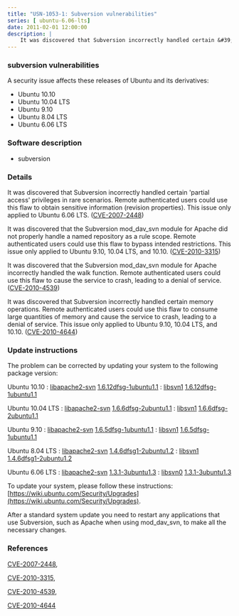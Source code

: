 ```yaml
---
title: "USN-1053-1: Subversion vulnerabilities"
series: [ ubuntu-6.06-lts]
date: 2011-02-01 12:00:00
description: |
    It was discovered that Subversion incorrectly handled certain &#39;partial access&#39; privileges in rare scenarios. Remote authenticated users could use this flaw to obtain sensitive information (revision properties). This issue only applied to Ubuntu 6.06 LTS. ([CVE-2007-2448](http://people.ubuntu.com/~ubuntu-security/cve/CVE-2007-2448))
--- 
```

 
### subversion vulnerabilities

A security issue affects these releases of Ubuntu and its derivatives:

* Ubuntu 10.10
* Ubuntu 10.04 LTS
* Ubuntu 9.10
* Ubuntu 8.04 LTS
* Ubuntu 6.06 LTS

### Software description

* subversion 

### Details

It was discovered that Subversion incorrectly handled certain &#39;partial access&#39; privileges in rare scenarios. Remote authenticated users could use this flaw to obtain sensitive information (revision properties). This issue only applied to Ubuntu 6.06 LTS. ([CVE-2007-2448](http://people.ubuntu.com/~ubuntu-security/cve/CVE-2007-2448))

It was discovered that the Subversion mod_dav_svn module for Apache did not properly handle a named repository as a rule scope. Remote authenticated users could use this flaw to bypass intended restrictions. This issue only applied to Ubuntu 9.10, 10.04 LTS, and 10.10. ([CVE-2010-3315](http://people.ubuntu.com/~ubuntu-security/cve/CVE-2010-3315))

It was discovered that the Subversion mod_dav_svn module for Apache incorrectly handled the walk function. Remote authenticated users could use this flaw to cause the service to crash, leading to a denial of service. ([CVE-2010-4539](http://people.ubuntu.com/~ubuntu-security/cve/CVE-2010-4539))

It was discovered that Subversion incorrectly handled certain memory operations. Remote authenticated users could use this flaw to consume large quantities of memory and cause the service to crash, leading to a denial of service. This issue only applied to Ubuntu 9.10, 10.04 LTS, and 10.10. ([CVE-2010-4644](http://people.ubuntu.com/~ubuntu-security/cve/CVE-2010-4644)) 

### Update instructions

The problem can be corrected by updating your system to the following package version:

Ubuntu 10.10
 : [libapache2-svn](https://launchpad.net/ubuntu/+source/subversion) <span> [1.6.12dfsg-1ubuntu1.1](https://launchpad.net/ubuntu/+source/subversion/1.6.12dfsg-1ubuntu1.1) </span> 
 : [libsvn1](https://launchpad.net/ubuntu/+source/subversion) <span> [1.6.12dfsg-1ubuntu1.1](https://launchpad.net/ubuntu/+source/subversion/1.6.12dfsg-1ubuntu1.1) </span> 

Ubuntu 10.04 LTS
 : [libapache2-svn](https://launchpad.net/ubuntu/+source/subversion) <span> [1.6.6dfsg-2ubuntu1.1](https://launchpad.net/ubuntu/+source/subversion/1.6.6dfsg-2ubuntu1.1) </span> 
 : [libsvn1](https://launchpad.net/ubuntu/+source/subversion) <span> [1.6.6dfsg-2ubuntu1.1](https://launchpad.net/ubuntu/+source/subversion/1.6.6dfsg-2ubuntu1.1) </span> 

Ubuntu 9.10
 : [libapache2-svn](https://launchpad.net/ubuntu/+source/subversion) <span> [1.6.5dfsg-1ubuntu1.1](https://launchpad.net/ubuntu/+source/subversion/1.6.5dfsg-1ubuntu1.1) </span> 
 : [libsvn1](https://launchpad.net/ubuntu/+source/subversion) <span> [1.6.5dfsg-1ubuntu1.1](https://launchpad.net/ubuntu/+source/subversion/1.6.5dfsg-1ubuntu1.1) </span> 

Ubuntu 8.04 LTS
 : [libapache2-svn](https://launchpad.net/ubuntu/+source/subversion) <span> [1.4.6dfsg1-2ubuntu1.2](https://launchpad.net/ubuntu/+source/subversion/1.4.6dfsg1-2ubuntu1.2) </span> 
 : [libsvn1](https://launchpad.net/ubuntu/+source/subversion) <span> [1.4.6dfsg1-2ubuntu1.2](https://launchpad.net/ubuntu/+source/subversion/1.4.6dfsg1-2ubuntu1.2) </span> 

Ubuntu 6.06 LTS
 : [libapache2-svn](https://launchpad.net/ubuntu/+source/subversion) <span> [1.3.1-3ubuntu1.3](https://launchpad.net/ubuntu/+source/subversion/1.3.1-3ubuntu1.3) </span> 
 : [libsvn0](https://launchpad.net/ubuntu/+source/subversion) <span> [1.3.1-3ubuntu1.3](https://launchpad.net/ubuntu/+source/subversion/1.3.1-3ubuntu1.3) </span> 

To update your system, please follow these instructions: [https://wiki.ubuntu.com/Security/Upgrades](https://wiki.ubuntu.com/Security/Upgrades).

After a standard system update you need to restart any applications that use Subversion, such as Apache when using mod_dav_svn, to make all the necessary changes. 

### References

 [CVE-2007-2448](http://people.ubuntu.com/~ubuntu-security/cve/CVE-2007-2448), 

 [CVE-2010-3315](http://people.ubuntu.com/~ubuntu-security/cve/CVE-2010-3315), 

 [CVE-2010-4539](http://people.ubuntu.com/~ubuntu-security/cve/CVE-2010-4539), 

 [CVE-2010-4644](http://people.ubuntu.com/~ubuntu-security/cve/CVE-2010-4644)
 
